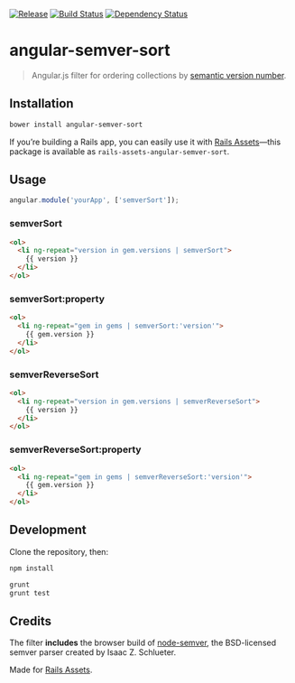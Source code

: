 [![Release](http://img.shields.io/github/release/monterail/angular-semver-sort.svg)](https://github.com/monterail/angular-semver-sort/releases) [![Build Status](http://img.shields.io/travis/monterail/angular-semver-sort.svg)](https://travis-ci.org/monterail/angular-semver-sort) [![Dependency Status](http://img.shields.io/gemnasium/angular-semver-sort.svg)](https://gemnasium.com/monterail/angular-semver-sort)

# angular-semver-sort

> Angular.js filter for ordering collections by [semantic version number](http://semver.org).

## Installation

```sh
bower install angular-semver-sort
```

If you’re building a Rails app, you can easily use it with [Rails Assets](https://rails-assets.org)—this package is available as `rails-assets-angular-semver-sort`.

## Usage

```js
angular.module('yourApp', ['semverSort']);
```

### semverSort

```html
<ol>
  <li ng-repeat="version in gem.versions | semverSort">
    {{ version }}
  </li>
</ol>
```

### semverSort:property

```html
<ol>
  <li ng-repeat="gem in gems | semverSort:'version'">
    {{ gem.version }}
  </li>
</ol>
```

### semverReverseSort

```html
<ol>
  <li ng-repeat="version in gem.versions | semverReverseSort">
    {{ version }}
  </li>
</ol>
```

### semverReverseSort:property

```html
<ol>
  <li ng-repeat="gem in gems | semverReverseSort:'version'">
    {{ gem.version }}
  </li>
</ol>
```

## Development

Clone the repository, then:

```sh
npm install

grunt
grunt test
```

## Credits

The filter **includes** the browser build of [node-semver](https://github.com/isaacs/node-semver), the BSD-licensed semver parser created by Isaac Z. Schlueter.

Made for [Rails Assets](https://rails-assets.org).
